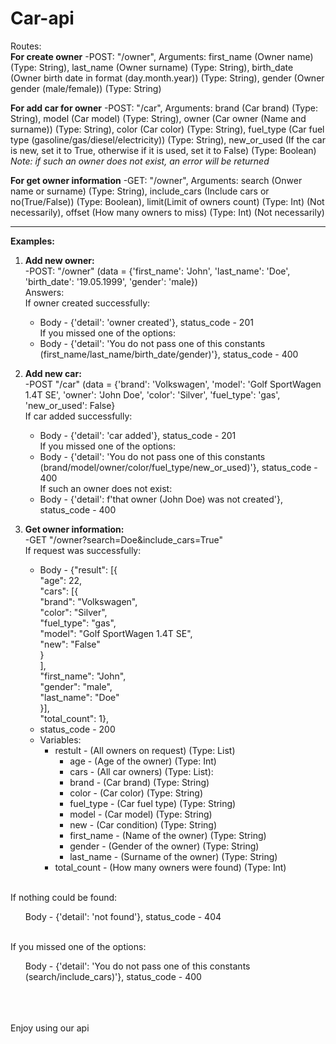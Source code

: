 # Car-api

Routes: <br/>
**For create owner** -POST: "/owner", Arguments: first_name (Owner name) (Type: String), last_name (Owner surname) (Type: String), birth_date (Owner birth date in format (day.month.year)) (Type: String), gender (Owner gender (male/female)) (Type: String)

**For add car for owner** -POST: "/car", Arguments: brand (Car brand) (Type: String), model (Car model) (Type: String), owner (Car owner (Name and surname)) (Type: String), color (Car color) (Type: String), fuel_type (Car fuel type (gasoline/gas/diesel/electricity)) (Type: String), new_or_used (If the car is new, set it to True, otherwise if it is used, set it to False) (Type: Boolean) <br/>
*Note: if such an owner does not exist, an error will be returned*

**For get owner information** -GET: "/owner", Arguments: search (Onwer name or surname) (Type: String), include_cars (Include cars or no(True/False)) (Type: Boolean), limit(Limit of owners count) (Type: Int) (Not necessarily), offset (How many owners to miss) (Type: Int) (Not necessarily)

<hr/>

**Examples:** <br/>
1. **Add new owner:** <br/>
  -POST: "/owner" (data = {'first_name': 'John', 'last_name': 'Doe', 'birth_date': '19.05.1999', 'gender': 'male}) <br/>
  Answers: <br/>
   If owner created successfully: <br/>
     + Body - {'detail': 'owner created'}, status_code - 201 <br/>
   If you missed one of the options: <br/>
     + Body - {'detail': 'You do not pass one of this constants (first_name/last_name/birth_date/gender)'}, status_code - 400 <br/>

2. **Add new car:** <br/>
  -POST "/car" (data = {'brand': 'Volkswagen', 'model': 'Golf SportWagen 1.4T SE', 'owner': 'John Doe', 'color': 'Silver', 'fuel_type': 'gas', 'new_or_used': False} <br/>
  If car added successfully: <br/>
    + Body - {'detail': 'car added'}, status_code - 201 <br/>
  If you missed one of the options: <br/>
    + Body - {'detail': 'You do not pass one of this constants (brand/model/owner/color/fuel_type/new_or_used)'}, status_code - 400 <br/>
  If such an owner does not exist: <br/>
    + Body - {'detail': f'that owner (John Doe) was not created'}, status_code - 400 <br/>
    
3. **Get owner information:** <br/>
  -GET "/owner?search=Doe&include_cars=True" <br/>
  If request was successfully: <br/>
    + Body - {"result": [{ <br/>
                "age": 22, <br/>
                "cars": [{ <br/>
                  "brand": "Volkswagen",  <br/>
                  "color": "Silver", <br/>
                  "fuel_type": "gas", <br/>
                  "model": "Golf SportWagen 1.4T SE", <br/>
                  "new": "False"<br/>
                } <br/>
                ], <br/>
                "first_name": "John", <br/>
                "gender": "male", <br/>
                "last_name": "Doe" <br/>
            }], <br/>
            "total_count": 1}, <br/>
    + status_code - 200 <br/>
    + Variables: <br/>
      + restult - (All owners on request) (Type: List) <br/>
        + age - (Age of the owner) (Type: Int) <br/>
        + cars - (All car owners) (Type: List): <br/>
        + brand - (Car brand) (Type: String) <br/>
        + color - (Car color) (Type: String) <br/>
        + fuel_type - (Car fuel type) (Type: String) <br/>
        + model - (Car model) (Type: String) <br/>
        + new - (Car condition) (Type: String) <br/>
        + first_name - (Name of the owner) (Type: String) <br/>
        + gender - (Gender of the owner) (Type: String) <br/>
        + last_name - (Surname of the owner) (Type: String) <br/>
      + total_count - (How many owners were found) (Type: Int) <br/>
 <br/>
  If nothing could be found: <br/>
  <ul>Body - {'detail': 'not found'}, status_code - 404</ul> <br/>
  If you missed one of the options: <br/>
  <ul>Body - {'detail': 'You do not pass one of this constants (search/include_cars)'}, status_code - 400</ul> <br/>
<br/>
<br/>
Enjoy using our api
       
      

